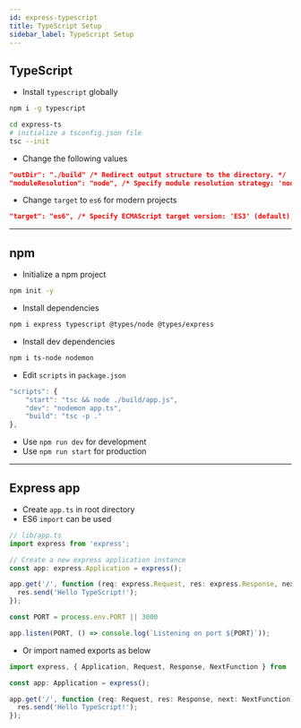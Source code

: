```yaml
---
id: express-typescript
title: TypeScript Setup
sidebar_label: TypeScript Setup
---
```


## TypeScript

- Install `typescript` globally

```bash
npm i -g typescript

cd express-ts
# initialize a tsconfig.json file
tsc --init
```

- Change the following values

```json title="tsconfig.json"
"outDir": "./build" /* Redirect output structure to the directory. */
"moduleResolution": "node", /* Specify module resolution strategy: 'node' (Node.js) or 'classic' (TypeScript pre-1.6). */
```

- Change `target` to `es6` for modern projects

```json title="tsconfig.json"
"target": "es6", /* Specify ECMAScript target version: 'ES3' (default), 'ES5', 'ES2015', 'ES2016', 'ES2017', 'ES2018', 'ES2019', 'ES2020', or 'ESNEXT'. */

```

---

## npm

- Initialize a npm project

```bash
npm init -y
```

- Install dependencies

```bash
npm i express typescript @types/node @types/express
```

- Install dev dependencies

```bash
npm i ts-node nodemon
```

- Edit `scripts` in `package.json`

```js title="package.json"
"scripts": {
    "start": "tsc && node ./build/app.js",
    "dev": "nodemon app.ts",
    "build": "tsc -p ."
},
```

- Use ```npm run dev``` for development
- Use ```npm run start``` for production

---

## Express app

- Create `app.ts` in root directory
- ES6 `import` can be used

```ts title="app.ts"
// lib/app.ts
import express from 'express';

// Create a new express application instance
const app: express.Application = express();

app.get('/', function (req: express.Request, res: express.Response, next: express.NextFunction) {
  res.send('Hello TypeScript!');
});

const PORT = process.env.PORT || 3000

app.listen(PORT, () => console.log(`Listening on port ${PORT}`));
```

- Or import named exports as below

```ts title="app.ts"
import express, { Application, Request, Response, NextFunction } from 'express';

const app: Application = express();

app.get('/', function (req: Request, res: Response, next: NextFunction) {
  res.send('Hello TypeScript!');
});

```
